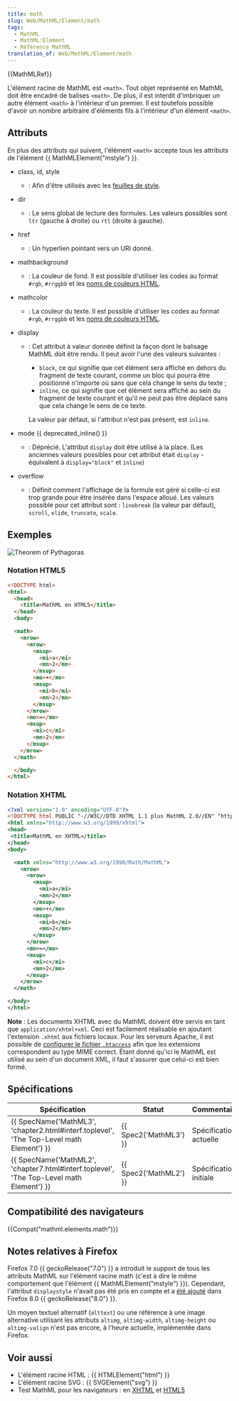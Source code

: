 ```yaml
---
title: math
slug: Web/MathML/Element/math
tags:
  - MathML
  - MathML:Element
  - Référence MathML
translation_of: Web/MathML/Element/math
---
```

{{MathMLRef}}

L'élément racine de MathML est `<math>`. Tout objet représenté en MathML doit être encadré de balises `<math>`. De plus, il est interdit d'imbriquer un autre élément `<math>` à l'intérieur d'un premier. Il est toutefois possible d'avoir un nombre arbitraire d'éléments fils à l'intérieur d'un élément `<math>`.

## Attributs

En plus des attributs qui suivent, l'élément `<math>` accepte tous les attributs de l'élément {{ MathMLElement("mstyle") }}.

- class, id, style
  - : Afin d'être utilisés avec les [feuilles de style](/fr/docs/CSS).
- dir
  - : Le sens global de lecture des formules. Les valeurs possibles sont `ltr` (gauche à droite) ou `rtl` (droite à gauche).
- href
  - : Un hyperlien pointant vers un URI donné.
- mathbackground
  - : La couleur de fond. Il est possible d'utiliser les codes au format `#rgb`, `#rrggbb` et les [noms de couleurs HTML](/fr/docs/CSS/valeur_de_couleur#Mots-cl.C3.A9s).
- mathcolor
  - : La couleur du texte. Il est possible d'utiliser les codes au format `#rgb`, `#rrggbb` et les [noms de couleurs HTML](/fr/docs/CSS/valeur_de_couleur#Mots-cl.C3.A9s).
- display

  - : Cet attribut à valeur donnée définit la façon dont le balisage MathML doit être rendu. Il peut avoir l'une des valeurs suivantes :

    - `block`, ce qui signifie que cet élément sera affiché en dehors du fragment de texte courant, comme un bloc qui pourra être positionné n'importe où sans que cela change le sens du texte ;
    - `inline`, ce qui signifie que cet élément sera affiché au sein du fragment de texte courant et qu'il ne peut pas être déplacé sans que cela change le sens de ce texte.

    La valeur par défaut, si l'attribut n'est pas présent, est `inline`.

- mode {{ deprecated_inline() }}
  - : Déprécié. L'attribut `display` doit être utilisé à la place. (Les anciennes valeurs possibles pour cet attribut était `display` - équivalent à `display="block"` et `inline`)
- overflow
  - : Définit comment l'affichage de la formule est géré si celle-ci est trop grande pour être insérée dans l'espace alloué.
    Les valeurs possible pour cet attribut sont : `linebreak` (la valeur par défaut), `scroll`, `elide`, `truncate`, `scale`.

## Exemples

![Theorem of Pythagoras](math.jpg)

### Notation HTML5

```html
<!DOCTYPE html>
<html>
  <head>
    <title>MathML en HTML5</title>
  </head>
  <body>

  <math>
    <mrow>
      <mrow>
        <msup>
          <mi>a</mi>
          <mn>2</mn>
        </msup>
        <mo>+</mo>
        <msup>
          <mi>b</mi>
          <mn>2</mn>
        </msup>
      </mrow>
      <mo>=</mo>
      <msup>
        <mi>c</mi>
        <mn>2</mn>
      </msup>
    </mrow>
  </math>

  </body>
</html>
```

### Notation XHTML

```xml
<?xml version="1.0" encoding="UTF-8"?>
<!DOCTYPE html PUBLIC "-//W3C//DTD XHTML 1.1 plus MathML 2.0//EN" "http://www.w3.org/Math/DTD/mathml2/xhtml-math11-f.dtd">
<html xmlns="http://www.w3.org/1999/xhtml">
<head>
 <title>MathML en XHTML</title>
</head>
<body>

  <math xmlns="http://www.w3.org/1998/Math/MathML">
    <mrow>
      <mrow>
        <msup>
          <mi>a</mi>
          <mn>2</mn>
        </msup>
        <mo>+</mo>
        <msup>
          <mi>b</mi>
          <mn>2</mn>
        </msup>
      </mrow>
      <mo>=</mo>
      <msup>
        <mi>c</mi>
        <mn>2</mn>
      </msup>
    </mrow>
  </math>

</body>
</html>
```

**Note** : Les documents XHTML avec du MathML doivent être servis en tant que `application/xhtml+xml`. Ceci est facilement réalisable en ajoutant l'extension `.xhtml` aux fichiers locaux. Pour les serveurs Apache, il est possible de [configurer le fichier `.htaccess`](http://httpd.apache.org/docs/2.2/mod/mod_mime.html#addtype) afin que les extensions correspondent au type MIME correct. Étant donné qu'ici le MathML est utilisé au sein d'un document XML, il faut s'assurer que celui-ci est bien formé.

## Spécifications

| Spécification                                                                                                        | Statut                       | Commentaires           |
| -------------------------------------------------------------------------------------------------------------------- | ---------------------------- | ---------------------- |
| {{ SpecName('MathML3', 'chapter2.html#interf.toplevel', 'The Top-Level math Element') }} | {{ Spec2('MathML3') }} | Spécification actuelle |
| {{ SpecName('MathML2', 'chapter7.html#interf.toplevel', 'The Top-Level math Element') }} | {{ Spec2('MathML2') }} | Spécification initiale |

## Compatibilité des navigateurs

{{Compat("mathml.elements.math")}}

## Notes relatives à Firefox

Firefox 7.0 {{ geckoRelease("7.0") }} a introduit le support de tous les attributs MathML sur l'élément racine math (c'est à dire le même comportement que l'élément {{ MathMLElement("mstyle") }}). Cependant, l'attribut `displaystyle` n'avait pas été pris en compte et a [été ajouté](https://bugzilla.mozilla.org/show_bug.cgi?id=669719) dans Firefox 8.0 {{ geckoRelease("8.0") }}.

Un moyen textuel alternatif (`alttext`) ou une référence à une image alternative utilisant les attributs `altimg`, `altimg-width`, `altimg-height` ou `altimg-valign` n'est pas encore, à l'heure actuelle, implémentée dans Firefox.

## Voir aussi

- L'élément racine HTML : {{ HTMLElement("html") }}
- L'élément racine SVG : {{ SVGElement("svg") }}
- Test MathML pour les navigateurs : en [XHTML](https://www.eyeasme.com/Joe/MathML/MathML_browser_test) et [HTML5](https://eyeasme.com/Joe/MathML/HTML5_MathML_browser_test)
